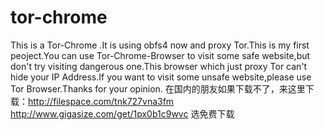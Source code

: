 # tor-chrome
This is a Tor-Chrome .It is using obfs4 now and proxy Tor.This is my first peoject.You can use Tor-Chrome-Browser to visit some safe website,but don't try visiting dangerous one.This browser which just proxy Tor can't hide your IP Address.If you want to visit some unsafe website,please use Tor Browser.Thanks for your opinion.
在国内的朋友如果下载不了，来这里下载：http://filespace.com/tnk727vna3fm  http://www.gigasize.com/get/1px0b1c9wvc 选免费下载
